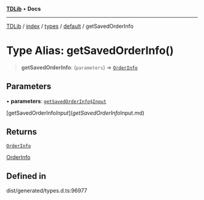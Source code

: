 [**TDLib**](../../../../../../README.md) • **Docs**

***

[TDLib](../../../../../../modules.md) / [index](../../../../../README.md) / [types](../../../README.md) / [default](../README.md) / getSavedOrderInfo

# Type Alias: getSavedOrderInfo()

> **getSavedOrderInfo**: (`parameters`) => [`OrderInfo`](OrderInfo.md)

## Parameters

• **parameters**: [`getSavedOrderInfo$Input`](getSavedOrderInfo$Input.md)

[getSavedOrderInfo$Input](getSavedOrderInfo$Input.md)

## Returns

[`OrderInfo`](OrderInfo.md)

[OrderInfo](OrderInfo.md)

## Defined in

dist/generated/types.d.ts:96977

